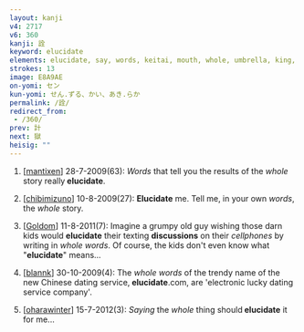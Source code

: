 ```yaml
---
layout: kanji
v4: 2717
v6: 360
kanji: 詮
keyword: elucidate
elements: elucidate, say, words, keitai, mouth, whole, umbrella, king, jewel, ball
strokes: 13
image: E8A9AE
on-yomi: セン
kun-yomi: せん.ずる、かい、あき.らか
permalink: /詮/
redirect_from:
 - /360/
prev: 計
next: 獄
heisig: ""
---
```


1) [<a href="http://kanji.koohii.com/profile/mantixen">mantixen</a>] 28-7-2009(63): <em>Words</em> that tell you the results of the <em>whole</em> story really<strong> elucidate</strong>.

2) [<a href="http://kanji.koohii.com/profile/chibimizuno">chibimizuno</a>] 10-8-2009(27): <strong>Elucidate</strong> me. Tell me, in your own <em>words</em>, the <em>whole</em> story.

3) [<a href="http://kanji.koohii.com/profile/Goldom">Goldom</a>] 11-8-2011(7): Imagine a grumpy old guy wishing those darn kids would <strong>elucidate</strong> their texting <strong>discussions</strong> on their <em>cellphones</em> by writing in <em>whole</em> <em>words</em>. Of course, the kids don&#039;t even know what &quot;<strong>elucidate</strong>&quot; means...

4) [<a href="http://kanji.koohii.com/profile/blannk">blannk</a>] 30-10-2009(4): The <em>whole words</em> of the trendy name of the new Chinese dating service,<strong> elucidate</strong>.com, are &#039;electronic lucky dating service company&#039;.

5) [<a href="http://kanji.koohii.com/profile/oharawinter">oharawinter</a>] 15-7-2012(3): <em>Saying</em> the <em>whole</em> thing should<strong> elucidate</strong> it for me...

